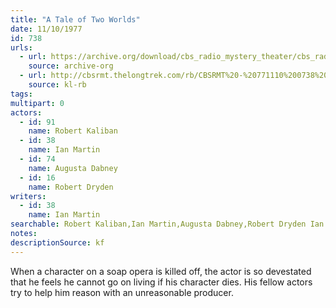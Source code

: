 ```yaml
---
title: "A Tale of Two Worlds"
date: 11/10/1977
id: 738
urls: 
  - url: https://archive.org/download/cbs_radio_mystery_theater/cbs_radio_mystery_theater-0701-0750.zip/cbs_radio_mystery_theater-0701-0750%2Fcbsrmt_0738_a_tale_of_two_worlds.mp3
    source: archive-org
  - url: http://cbsrmt.thelongtrek.com/rb/CBSRMT%20-%20771110%200738%20A%20Tale%20of%20Two%20Worlds_WLNH-FM__rb.mp3
    source: kl-rb
tags: 
multipart: 0
actors:  
  - id: 91
    name: Robert Kaliban  
  - id: 38
    name: Ian Martin  
  - id: 74
    name: Augusta Dabney  
  - id: 16
    name: Robert Dryden
writers:  
  - id: 38
    name: Ian Martin
searchable: Robert Kaliban,Ian Martin,Augusta Dabney,Robert Dryden Ian Martin
notes: 
descriptionSource: kf
---
```

When a character on a soap opera is killed off, the actor is so devestated that he feels he cannot go on living if his character dies. His fellow actors try to help him reason with an unreasonable producer.